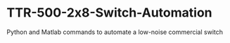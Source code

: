 # TTR-500-2x8-Switch-Automation
Python and Matlab commands to automate a low-noise commercial switch
